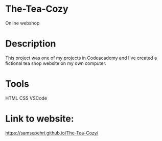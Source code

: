 # The-Tea-Cozy
 Online webshop

 # Description
 This project was one of my projects in Codeacademy and I've created a fictional tea shop website on my own computer.

 # Tools

 HTML
 CSS
 VSCode

 # Link to website:
 https://samsepehri.github.io/The-Tea-Cozy/


